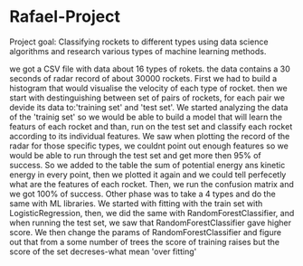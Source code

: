 # Rafael-Project
Project goal:
Classifying rockets to different types using data science algorithms 
and research various types of machine learning methods.

we got a CSV file with data about 16 types of rokets. the data contains a 30 seconds of radar record of about 30000 rockets.
First we had to build a histogram that would visualise the velocity of each type of rocket.
then we start with destinguishing between set of pairs of rockets, for each pair we devide its data to:'training set' and 'test set'.
We started analyzing the data of the 'trainig set' so we would be able to build a model that will learn the featurs of each rocket and than, run on the test set and classify each rocket according to its individual features.
We saw when plotting the record of the radar for those specific types, we couldnt point out enough features so we would be able to run through the test set and get more then 95% of success. So we added to the table the sum of potential energy ans kinetic energy in every point, then we plotted it again and we could tell perfecetly what are the features of each rocket.
Then, we run the confusion matrix and we got 100% of success.
Other phase was to take a 4 types and do the same with ML libraries. We started with fitting with the train set with LogisticRegression, then, we did the same with RandomForestClassifier, and when running the test set, we saw that RandomForestClassifier gave higher score.
We then change the params of RandomForestClassifier and figure out that from a some number of trees the score of training raises but the score of the set decreses-what mean 'over fitting'
